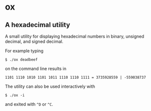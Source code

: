 # ox

## A hexadecimal utility

A small utility for displaying hexadecimal numbers in binary, unsigned decimal,
and signed decimal.

For example typing

    $ ./ox deadbeef

on the command line results in

    1101 1110 1010 1101 1011 1110 1110 1111 = 3735928559 | -559038737

The utility can also be used interactively with

    $ ./ox -i

and exited with `^D` or `^C`.

